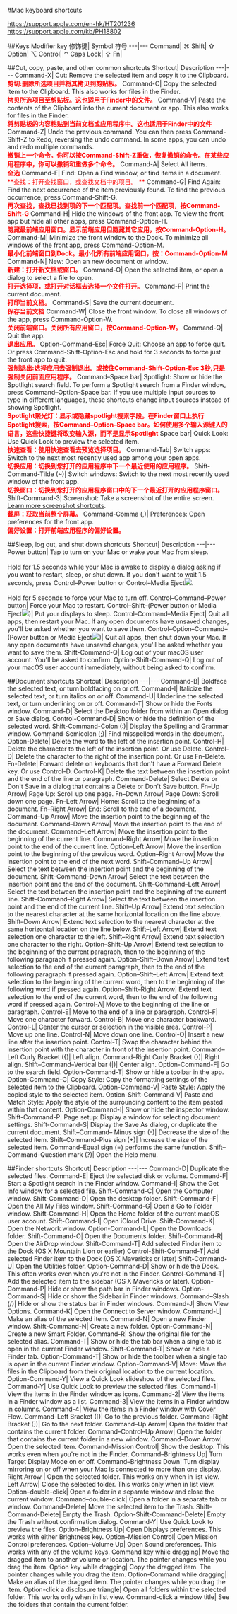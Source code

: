 #Mac keyboard shortcuts

<https://support.apple.com/en-hk/HT201236>
<https://support.apple.com/kb/PH18802>

##Keys
Modifier key 修饰键| Symbol 符号
---|---
Command| ⌘
Shift|   ⇧
Option| ⌥
Control| ⌃
Caps Lock| ⇪
Fn|&nbsp;

##Cut, copy, paste, and other common shortcuts
Shortcut| Description
---|---
Command-X|	Cut: Remove the selected item and copy it to the Clipboard.<br><font color=red>**剪切:删除所选项目并将其拷贝到剪贴板。**</font>
Command-C|	Copy the selected item to the Clipboard. This also works for files in the Finder.<br>**<font color=red>拷贝所选项目至剪贴板。这也适用于Finder中的文件。</font>**
Command-V|	Paste the contents of the Clipboard into the current document or app. This also works for files in the Finder.<br>**<font color=red>将剪贴板的内容粘贴到当前文档或应用程序中。这也适用于Finder中的文件</font>**
Command-Z|	Undo the previous command. You can then press Command-Shift-Z to Redo, reversing the undo command. In some apps, you can undo and redo multiple commands.<br><font color=red>**撤销上一个命令。你可以按Command-Shift-Z重做，恢复撤销的命令。在某些应用程序中，你可以撤销和重做多个命令。**</font>
Command-A|	Select All items.<br><font color=red>**全选**</font> 
Command-F|	Find: Open a Find window, or find items in a document.<br><font color=red>**查找：打开查找窗口，或查找文档中的项目。 **</font>
Command-G|	Find Again: Find the next occurrence of the item previously found. To find the previous occurrence, press Command-Shift-G.<br><font color=red>**再次查找，查找已找到项的下一个匹配项。查找前一个匹配项，按Command-Shift-G**</font>
Command-H|	Hide the windows of the front app. To view the front app but hide all other apps, press Command-Option-H.<br><font color=red>**隐藏最前端应用窗口。显示前端应用但隐藏其它应用，按Command-Option-H。**</font>
Command-M|	Minimize the front window to the Dock. To minimize all windows of the front app, press Command-Option-M.<br><font color=red>**最小化前端窗口到Dock。最小化所有前端应用窗口，按：Command-Option-M**</font> 
Command-N|	New: Open an new document or window.<br><font color=red>**新建：打开新文档或窗口。**</font>
Command-O|	Open the selected item, or open a dialog to select a file to open.<br><font color=red>**打开选择项，或打开对话框去选择一个文件打开。**</font>
Command-P|	Print the current document.<br><font color=red>**打印当前文档。**</font>
Command-S|	Save the current document.<br><font color=red>**保存当前文档**</font>
Command-W|	Close the front window. To close all windows of the app, press Command-Option-W.<br><font color=red>**关闭前端窗口。关闭所有应用窗口，按Command-Option-W。**</font>
Command-Q|	Quit the app.<br><font color=red>**退出应用。**</font>
Option-Command-Esc|	Force Quit: Choose an app to force quit. Or press Command-Shift-Option-Esc and hold for 3 seconds to force just the front app to quit.<br><font color=red>**强制退出:选择应用去强制退出。或按住Command-Shift-Option-Esc 3秒,只是强制关闭前面应用程序。**</font>
Command–Space bar|	Spotlight: Show or hide the Spotlight search field. To perform a Spotlight search from a Finder window, press Command–Option–Space bar. If you use multiple input sources to type in different languages, these shortcuts change input sources instead of showing Spotlight.<br><font color=red>**Spotlight聚光灯：显示或隐藏spotlight搜索字段。在Finder窗口上执行Spotlight搜索，按Command–Option–Space bar。如何使用多个输入源键入的语言，这些快捷键将改变输入源，而不是显示Spotlight**</font>
Space bar|	Quick Look: Use Quick Look to preview the selected item.<br><font color=red>**快速查看：使用快速查看去预览选择项目。**</font>
Command-Tab|	Switch apps: Switch to the next most recently used app among your open apps.<br><font color=red>**切换应用：切换到您打开的应用程序中下一个最近使用的应用程序。**</font>
Shift-Command-Tilde (~)|	Switch windows: Switch to the next most recently used window of the front app.<br><font color=red>**切换窗口：切换到您打开的应用程序窗口中的下一个最近打开的应用程序窗口。**</font>
Shift-Command-3|	Screenshot: Take a screenshot of the entire screen. [Learn more screenshot shortcuts](https://support.apple.com/en-us/HT201361).<br><font color=red>**截屏：获取当前整个屏幕。**</font>
Command-Comma (,)|	Preferences: Open preferences for the front app.<br><font color=red>**偏好设置：打开前端应用程序的偏好设置。**</font>

##Sleep, log out, and shut down shortcuts
Shortcut| Description
---|---
Power button| Tap to turn on your Mac or wake your Mac from sleep. <br><br>Hold for 1.5 seconds while your Mac is awake to display a dialog asking if you want to restart, sleep, or shut down. If you don't want to wait 1.5 seconds, press Control–Power button or Control–Media Eject![](https://support.apple.com/library/content/dam/edam/applecare/images/en_US/il/eject-button-icon.png).<br><br>Hold for 5 seconds to force your Mac to turn off.
Control–Command–Power button|	Force your Mac to restart.
Control–Shift–(Power button or Media Eject![](https://support.apple.com/library/content/dam/edam/applecare/images/en_US/il/eject-button-icon.png))|	Put your displays to sleep.
Control–Command–Media Eject|	Quit all apps, then restart your Mac. If any open documents have unsaved changes, you'll be asked whether you want to save them.
Control–Option–Command–(Power button or Media Eject![](https://support.apple.com/library/content/dam/edam/applecare/images/en_US/il/eject-button-icon.png))|	Quit all apps, then shut down your Mac. If any open documents have unsaved changes, you'll be asked whether you want to save them.
Shift-Command-Q|	Log out of your macOS user account. You'll be asked to confirm.
Option-Shift-Command-Q|	Log out of your macOS user account immediately, without being asked to confirm.

##Document shortcuts
Shortcut|	Description
---|---
Command-B|	Boldface the selected text, or turn boldfacing on or off.
Command-I|	Italicize the selected text, or turn italics on or off.
Command-U|	Underline the selected text, or turn underlining on or off.
Command-T|	Show or hide the Fonts window.
Command-D|	Select the Desktop folder from within an Open dialog or Save dialog.
Control-Command-D|	Show or hide the definition of the selected word.
Shift-Command-Colon (:)|	Display the Spelling and Grammar window.
Command-Semicolon (;)|	Find misspelled words in the document.
Option-Delete|	Delete the word to the left of the insertion point.
Control-H|	Delete the character to the left of the insertion point. Or use Delete.
Control-D|	Delete the character to the right of the insertion point. Or use Fn-Delete.
Fn-Delete|	Forward delete on keyboards that don't have a Forward Delete key. Or use Control-D.
Control-K|	Delete the text between the insertion point and the end of the line or paragraph.
Command-Delete|	Select Delete or Don't Save in a dialog that contains a Delete or Don't Save button.
Fn–Up Arrow|	Page Up: Scroll up one page.
Fn–Down Arrow|	Page Down: Scroll down one page.
Fn–Left Arrow|	Home: Scroll to the beginning of a document.
Fn–Right Arrow|	End: Scroll to the end of a document.
Command–Up Arrow|	Move the insertion point to the beginning of the document.
Command–Down Arrow|	Move the insertion point to the end of the document.
Command–Left Arrow|	Move the insertion point to the beginning of the current line.
Command–Right Arrow|	Move the insertion point to the end of the current line.
Option–Left Arrow|	Move the insertion point to the beginning of the previous word.
Option–Right Arrow|	Move the insertion point to the end of the next word.
Shift–Command–Up Arrow|	Select the text between the insertion point and the beginning of the document.
Shift–Command–Down Arrow|	Select the text between the insertion point and the end of the document.
Shift–Command–Left Arrow|	Select the text between the insertion point and the beginning of the current line.
Shift–Command–Right Arrow|	Select the text between the insertion point and the end of the current line.
Shift–Up Arrow|	Extend text selection to the nearest character at the same horizontal location on the line above.
Shift–Down Arrow|	Extend text selection to the nearest character at the same horizontal location on the line below.
Shift–Left Arrow|	Extend text selection one character to the left.
Shift–Right Arrow|	Extend text selection one character to the right.
Option–Shift–Up Arrow|	Extend text selection to the beginning of the current paragraph, then to the beginning of the following paragraph if pressed again.
Option–Shift–Down Arrow|	Extend text selection to the end of the current paragraph, then to the end of the following paragraph if pressed again.
Option–Shift–Left Arrow|	Extend text selection to the beginning of the current word, then to the beginning of the following word if pressed again.
Option–Shift–Right Arrow|	Extend text selection to the end of the current word, then to the end of the following word if pressed again.
Control-A|	Move to the beginning of the line or paragraph.
Control-E|	Move to the end of a line or paragraph.
Control-F|	Move one character forward.
Control-B|	Move one character backward.
Control-L|	Center the cursor or selection in the visible area.
Control-P|	Move up one line.
Control-N|	Move down one line.
Control-O|	Insert a new line after the insertion point.
Control-T|	Swap the character behind the insertion point with the character in front of the insertion point.
Command–Left Curly Bracket ({)|	Left align.
Command–Right Curly Bracket (})|	Right align.
Shift–Command–Vertical bar (&#124;)|	Center align.
Option-Command-F|	Go to the search field.
Option-Command-T|	Show or hide a toolbar in the app.
Option-Command-C|	Copy Style: Copy the formatting settings of the selected item to the Clipboard.
Option-Command-V|	Paste Style: Apply the copied style to the selected item.
Option-Shift-Command-V|	Paste and Match Style: Apply the style of the surrounding content to the item pasted within that content.
Option-Command-I|	Show or hide the inspector window.
Shift-Command-P|	Page setup: Display a window for selecting document settings.
Shift-Command-S|	Display the Save As dialog, or duplicate the current document.
Shift–Command– Minus sign (-)|	Decrease the size of the selected item.
Shift–Command–Plus sign (+)|	Increase the size of the selected item. Command–Equal sign (=) performs the same function.
Shift–Command–Question mark (?)|	Open the Help menu.

##Finder shortcuts
Shortcut| Description
---|---
Command-D|	Duplicate the selected files.
Command-E|	Eject the selected disk or volume.
Command-F|	Start a Spotlight search in the Finder window.
Command-I|	Show the Get Info window for a selected file.
Shift-Command-C|	Open the Computer window.
Shift-Command-D|	Open the desktop folder.
Shift-Command-F|	Open the All My Files window.
Shift-Command-G|	Open a Go to Folder window.
Shift-Command-H|	Open the Home folder of the current macOS user account.
Shift-Command-I|	Open iCloud Drive.
Shift-Command-K|	Open the Network window.
Option-Command-L|	Open the Downloads folder.
Shift-Command-O|	Open the Documents folder.
Shift-Command-R|	Open the AirDrop window.
Shift-Command-T|	Add selected Finder item to the Dock (OS X Mountain Lion or earlier)
Control-Shift-Command-T|	Add selected Finder item to the Dock (OS X Mavericks or later)
Shift-Command-U|	Open the Utilities folder.
Option-Command-D|	Show or hide the Dock. This often works even when you're not in the Finder.
Control-Command-T|	Add the selected item to the sidebar (OS X Mavericks or later).
Option-Command-P|	Hide or show the path bar in Finder windows.
Option-Command-S|	Hide or show the Sidebar in Finder windows.
Command–Slash (/)|	Hide or show the status bar in Finder windows.
Command-J|	Show View Options.
Command-K|	Open the Connect to Server window.
Command-L|	Make an alias of the selected item.
Command-N|	Open a new Finder window.
Shift-Command-N|	Create a new folder.
Option-Command-N|	Create a new Smart Folder.
Command-R|	Show the original file for the selected alias.
Command-T|	Show or hide the tab bar when a single tab is open in the current Finder window.
Shift-Command-T|	Show or hide a Finder tab.
Option-Command-T|	Show or hide the toolbar when a single tab is open in the current Finder window.
Option-Command-V|	Move: Move the files in the Clipboard from their original location to the current location.
Option-Command-Y|	View a Quick Look slideshow of the selected files.
Command-Y|	Use Quick Look to preview the selected files.
Command-1|	View the items in the Finder window as icons.
Command-2|	View the items in a Finder window as a list.
Command-3|	View the items in a Finder window in columns.
Command-4|	View the items in a Finder window with Cover Flow.
Command–Left Bracket ([)|	Go to the previous folder.
Command–Right Bracket (])|	Go to the next folder.
Command–Up Arrow|	Open the folder that contains the current folder.
Command–Control–Up Arrow|	Open the folder that contains the current folder in a new window.
Command–Down Arrow|	Open the selected item.
Command–Mission Control|	Show the desktop. This works even when you're not in the Finder.
Command–Brightness Up|	Turn Target Display Mode on or off.
Command–Brightness Down|	Turn display mirroring on or off when your Mac is connected to more than one display.
Right Arrow |	Open the selected folder. This works only when in list view.
Left Arrow|	Close the selected folder. This works only when in list view.
Option–double-click|	Open a folder in a separate window and close the current window.
Command–double-click|	Open a folder in a separate tab or window.
Command-Delete|	Move the selected item to the Trash.
Shift-Command-Delete|	Empty the Trash.
Option-Shift-Command-Delete|	Empty the Trash without confirmation dialog.
Command-Y|	Use Quick Look to preview the files.
Option–Brightness Up|	Open Displays preferences. This works with either Brightness key.
Option–Mission Control|	Open Mission Control preferences.
Option–Volume Up|	Open Sound preferences. This works with any of the volume keys.
Command key while dragging|	Move the dragged item to another volume or location. The pointer changes while you drag the item.
Option key while dragging|	Copy the dragged item. The pointer changes while you drag the item.
Option-Command while dragging|	Make an alias of the dragged item. The pointer changes while you drag the item.
Option-click a disclosure triangle|	Open all folders within the selected folder. This works only when in list view.
Command-click a window title|	See the folders that contain the current folder.